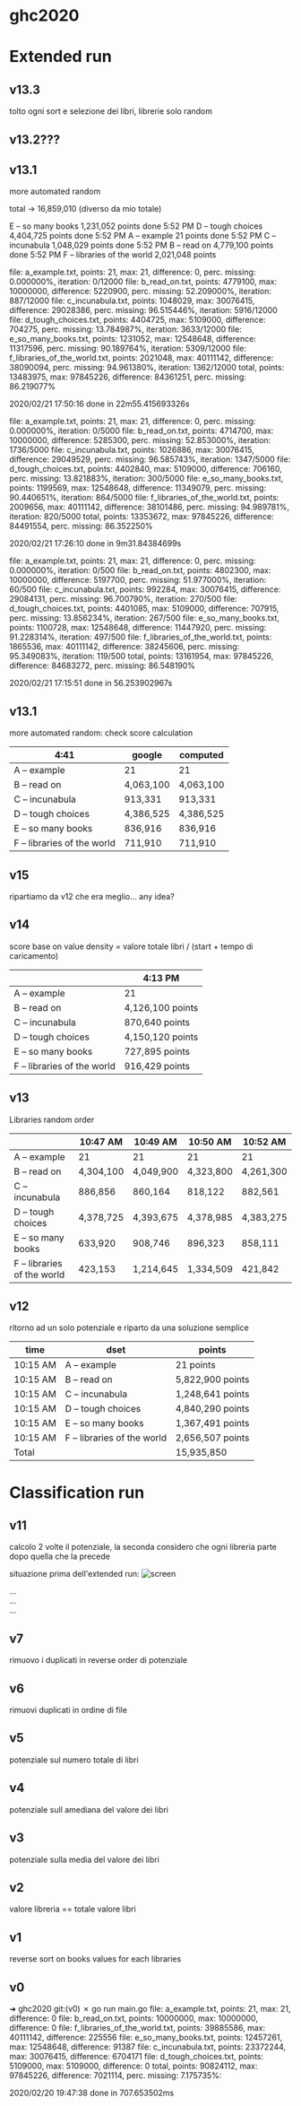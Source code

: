 # ghc2020

# Extended run

## v13.3

tolto ogni sort e selezione dei libri, librerie solo random 

## v13.2???

## v13.1
more automated random

total -> 16,859,010  (diverso da mio totale)

E – so many books
1,231,052 points
done
5:52 PM
D – tough choices
4,404,725 points
done
5:52 PM
A – example
21 points
done
5:52 PM
C – incunabula
1,048,029 points
done
5:52 PM
B – read on
4,779,100 points
done
5:52 PM
F – libraries of the world
2,021,048 points

file: a_example.txt, points: 21, max: 21, difference: 0, perc. missing: 0.000000%, iteration: 0/12000
file: b_read_on.txt, points: 4779100, max: 10000000, difference: 5220900, perc. missing: 52.209000%, iteration: 887/12000
file: c_incunabula.txt, points: 1048029, max: 30076415, difference: 29028386, perc. missing: 96.515446%, iteration: 5916/12000
file: d_tough_choices.txt, points: 4404725, max: 5109000, difference: 704275, perc. missing: 13.784987%, iteration: 3633/12000
file: e_so_many_books.txt, points: 1231052, max: 12548648, difference: 11317596, perc. missing: 90.189764%, iteration: 5309/12000
file: f_libraries_of_the_world.txt, points: 2021048, max: 40111142, difference: 38090094, perc. missing: 94.961380%, iteration: 1362/12000
total, points: 13483975, max: 97845226, difference: 84361251, perc. missing: 86.219077%

2020/02/21 17:50:16 done in  22m55.415693326s

file: a_example.txt, points: 21, max: 21, difference: 0, perc. missing: 0.000000%, iteration: 0/5000 
file: b_read_on.txt, points: 4714700, max: 10000000, difference: 5285300, perc. missing: 52.853000%, iteration: 1736/5000 
file: c_incunabula.txt, points: 1026886, max: 30076415, difference: 29049529, perc. missing: 96.585743%, iteration: 1347/5000 
file: d_tough_choices.txt, points: 4402840, max: 5109000, difference: 706160, perc. missing: 13.821883%, iteration: 300/5000 
file: e_so_many_books.txt, points: 1199569, max: 12548648, difference: 11349079, perc. missing: 90.440651%, iteration: 864/5000 
file: f_libraries_of_the_world.txt, points: 2009656, max: 40111142, difference: 38101486, perc. missing: 94.989781%, iteration: 820/5000 
total, points: 13353672, max: 97845226, difference: 84491554, perc. missing: 86.352250%

2020/02/21 17:26:10 done in  9m31.84384699s

file: a_example.txt, points: 21, max: 21, difference: 0, perc. missing: 0.000000%, iteration: 0/500 
file: b_read_on.txt, points: 4802300, max: 10000000, difference: 5197700, perc. missing: 51.977000%, iteration: 60/500 
file: c_incunabula.txt, points: 992284, max: 30076415, difference: 29084131, perc. missing: 96.700790%, iteration: 270/500 
file: d_tough_choices.txt, points: 4401085, max: 5109000, difference: 707915, perc. missing: 13.856234%, iteration: 267/500 
file: e_so_many_books.txt, points: 1100728, max: 12548648, difference: 11447920, perc. missing: 91.228314%, iteration: 497/500 
file: f_libraries_of_the_world.txt, points: 1865536, max: 40111142, difference: 38245606, perc. missing: 95.349083%, iteration: 119/500 
total, points: 13161954, max: 97845226, difference: 84683272, perc. missing: 86.548190%

2020/02/21 17:15:51 done in  56.253902967s


## v13.1

more automated random: check score calculation

| 4:41 |   google        | computed |
|--|--|--|
|A – example                 |  21           |   21     |
|B – read on                 |  4,063,100    |   4,063,100     |
|C – incunabula              |  913,331      |   913,331     |
|D – tough choices           |  4,386,525    |    4,386,525    |
|E – so many books           |   836,916     |  836,916      |
|F – libraries of the world  |   711,910     |   711,910       |



## v15

ripartiamo da v12 che era meglio... any idea?

## v14 

score base on value density = valore totale libri / (start + tempo di caricamento)

||4:13 PM|
|-|-|
|A – example                 | 21              |
|B – read on                 |4,126,100 points|
|C – incunabula              |870,640 points|
|D – tough choices           |4,150,120 points|
|E – so many books           |727,895 points|
|F – libraries of the world  |916,429 points|

## v13

Libraries random order

|                            | 10:47 AM        | 10:49 AM         | 10:50 AM        | 10:52 AM|
|-|-|-|-|-|
|A – example                 | 21              | 21               | 21              | 21|
|B – read on                 | 4,304,100       | 4,049,900        | 4,323,800       | 4,261,300|
|C – incunabula              | 886,856         | 860,164          | 818,122         | 882,561  |
|D – tough choices           | 4,378,725       | 4,393,675        | 4,378,985       | 4,383,275|
|E – so many books           | 633,920         | 908,746          | 896,323         | 858,111|
|F – libraries of the world  | 423,153         | 1,214,645        | 1,334,509       | 421,842 |

## v12

ritorno ad un solo potenziale e riparto da una soluzione semplice

|time|dset|points|
|--|--|--|
|10:15 AM | A – example |21 points|
|10:15 AM | B – read on |5,822,900 points|
|10:15 AM | C – incunabula |1,248,641 points|
|10:15 AM | D – tough choices |4,840,290 points|
|10:15 AM | E – so many books |1,367,491 points|
|10:15 AM | F – libraries of the world |2,656,507 points|
|Total | | 15,935,850 |

# Classification run

## v11

calcolo 2 volte il potenziale, la seconda considero che ogni libreria parte dopo quella che la precede

situazione prima dell'extended run: ![screen](./before_extended_run.png)

...   
...   
...   

## v7 

rimuovo i duplicati in reverse order di potenziale

## v6 

rimuovi duplicati in ordine di file

## v5

potenziale sul numero totale di libri

## v4 

potenziale sull amediana del valore dei libri

## v3

potenziale sulla media del valore dei libri

## v2

valore libreria == totale valore libri

## v1

reverse sort on books values for each libraries

## v0 

➜  ghc2020 git:(v0) ✗ go run main.go
file: a_example.txt, points: 21, max: 21, difference: 0
file: b_read_on.txt, points: 10000000, max: 10000000, difference: 0
file: f_libraries_of_the_world.txt, points: 39885586, max: 40111142, difference: 225556
file: e_so_many_books.txt, points: 12457261, max: 12548648, difference: 91387
file: c_incunabula.txt, points: 23372244, max: 30076415, difference: 6704171
file: d_tough_choices.txt, points: 5109000, max: 5109000, difference: 0
total, points: 90824112, max: 97845226, difference: 7021114, perc. missing: 7.175735%: 

2020/02/20 19:47:38 done in  707.653502ms
